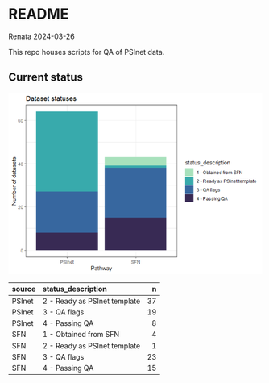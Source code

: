 README
================
Renata
2024-03-26

This repo houses scripts for QA of PSInet data.

## Current status

![](README_files/figure-gfm/unnamed-chunk-2-1.png)<!-- -->

| source | status_description           |   n |
|:-------|:-----------------------------|----:|
| PSInet | 2 - Ready as PSInet template |  37 |
| PSInet | 3 - QA flags                 |  19 |
| PSInet | 4 - Passing QA               |   8 |
| SFN    | 1 - Obtained from SFN        |   4 |
| SFN    | 2 - Ready as PSInet template |   1 |
| SFN    | 3 - QA flags                 |  23 |
| SFN    | 4 - Passing QA               |  15 |
